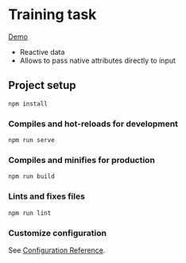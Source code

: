 # Training task
[Demo](https://keztheslayer.github.io/input-simple/dist/)

* Reactive data
* Allows to pass native attributes directly to input

## Project setup
```
npm install
```

### Compiles and hot-reloads for development
```
npm run serve
```

### Compiles and minifies for production
```
npm run build
```

### Lints and fixes files
```
npm run lint
```

### Customize configuration
See [Configuration Reference](https://cli.vuejs.org/config/).
